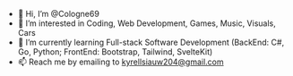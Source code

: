 - 👋 Hi, I’m @Cologne69
- 👀 I’m interested in Coding, Web Development, Games, Music, Visuals, Cars
- 🌱 I’m currently learning Full-stack Software Development (BackEnd: C#, Go, Python; FrontEnd: Bootstrap, Tailwind, SvelteKit)
- 📫 Reach me by emailing to kyrellsiauw204@gmail.com

<!---
Cologne69/Cologne69 is a ✨ special ✨ repository because its `README.md` (this file) appears on your GitHub profile.
You can click the Preview link to take a look at your changes.
--->
